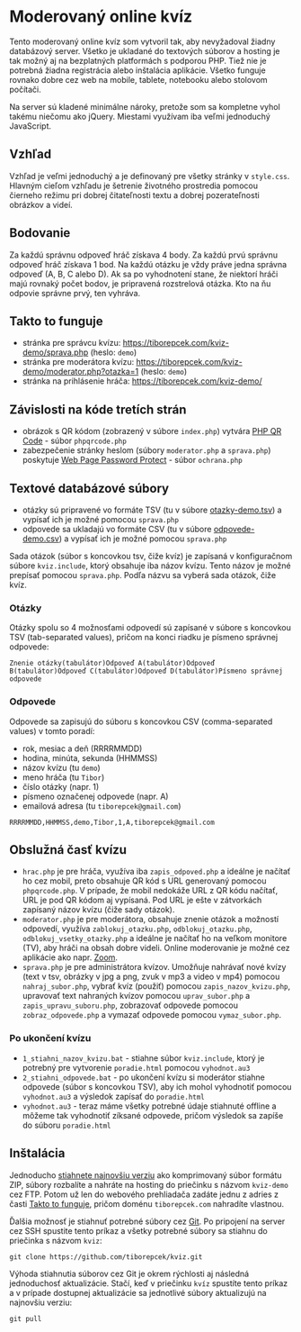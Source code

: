 # Moderovaný online kvíz

Tento moderovaný online kvíz som vytvoril tak, aby nevyžadoval žiadny databázový server. Všetko je ukladané do textových súborov a hosting je tak možný aj na bezplatných platformách s podporou PHP. Tiež nie je potrebná žiadna registrácia alebo inštalácia aplikácie. Všetko funguje rovnako dobre cez web na mobile, tablete, notebooku alebo stolovom počítači.

Na server sú kladené minimálne nároky, pretože som sa kompletne vyhol takému niečomu ako jQuery. Miestami využívam iba veľmi jednoduchý JavaScript.

## Vzhľad

Vzhľad je veľmi jednoduchý a je definovaný pre všetky stránky v `style.css`. Hlavným cieľom vzhľadu je šetrenie životného prostredia pomocou čierneho režimu pri dobrej čitateľnosti textu a dobrej pozerateľnosti obrázkov a videí.

## Bodovanie

Za každú správnu odpoveď hráč získava 4 body. Za každú prvú správnu odpoveď hráč získava 1 bod. Na každú otázku je vždy práve jedna správna odpoveď (A, B, C alebo D). Ak sa po vyhodnotení stane, že niektorí hráči majú rovnaký počet bodov, je pripravená rozstrelová otázka. Kto na ňu odpovie správne prvý, ten vyhráva.

## Takto to funguje

- stránka pre správcu kvízu: https://tiborepcek.com/kviz-demo/sprava.php (heslo: `demo`)
- stránka pre moderátora kvízu: https://tiborepcek.com/kviz-demo/moderator.php?otazka=1 (heslo: `demo`)
- stránka na prihlásenie hráča: https://tiborepcek.com/kviz-demo/

## Závislosti na kóde tretích strán

- obrázok s QR kódom (zobrazený v súbore `index.php`) vytvára [PHP QR Code](https://sourceforge.net/projects/phpqrcode/) - súbor `phpqrcode.php`
- zabezpečenie stránky heslom (súbory `moderator.php` a `sprava.php`) poskytuje [Web Page Password Protect](http://www.zubrag.com/scripts/password-protect.php) - súbor `ochrana.php`

## Textové databázové súbory

- otázky sú pripravené vo formáte TSV (tu v súbore [otazky-demo.tsv](https://github.com/tiborepcek/kviz/blob/main/otazky-demo.tsv)) a vypísať ich je možné pomocou `sprava.php`
- odpovede sa ukladajú vo formáte CSV (tu v súbore [odpovede-demo.csv](https://github.com/tiborepcek/kviz/blob/main/odpovede-demo.csv)) a vypísať ich je možné pomocou `sprava.php`

Sada otázok (súbor s koncovkou tsv, čiže kvíz) je zapísaná v konfiguračnom súbore `kviz.include`, ktorý obsahuje iba názov kvízu. Tento názov je možné prepísať pomocou `sprava.php`. Podľa názvu sa vyberá sada otázok, čiže kvíz.

### Otázky

Otázky spolu so 4 možnosťami odpovedí sú zapísané v súbore s koncovkou TSV (tab-separated values), pričom na konci riadku je písmeno správnej odpovede:

```
Znenie otázky(tabulátor)Odpoveď A(tabulátor)Odpoveď B(tabulátor)Odpoveď C(tabulátor)Odpoveď D(tabulátor)Písmeno správnej odpovede
```

### Odpovede

Odpovede sa zapisujú do súboru s koncovkou CSV (comma-separated values) v tomto poradí:

- rok, mesiac a deň (RRRRMMDD)
- hodina, minúta, sekunda (HHMMSS)
- názov kvízu (tu `demo`)
- meno hráča (tu `Tibor`)
- číslo otázky (napr. 1)
- písmeno označenej odpovede (napr. A)
- emailová adresa (tu `tiborepcek@gmail.com`)

```
RRRRMMDD,HHMMSS,demo,Tibor,1,A,tiborepcek@gmail.com
```

## Obslužná časť kvízu

- `hrac.php` je pre hráča, využíva iba `zapis_odpoved.php` a ideálne je načítať ho cez mobil, preto obsahuje QR kód s URL generovaný pomocou `phpqrcode.php`. V prípade, že mobil nedokáže URL z QR kódu načítať, URL je pod QR kódom aj vypísaná. Pod URL je ešte v zátvorkách zapísaný názov kvízu (čiže sady otázok).
- `moderator.php` je pre moderátora, obsahuje znenie otázok a možností odpovedí, využíva `zablokuj_otazku.php`, `odblokuj_otazku.php`, `odblokuj_vsetky_otazky.php` a ideálne je načítať ho na veľkom monitore (TV), aby hráči na obsah dobre videli. Online moderovanie je možné cez aplikácie ako napr. [Zoom](https://zoom.us/).
- `sprava.php` je pre administrátora kvízov. Umožňuje nahrávať nové kvízy (text v tsv, obrázky v jpg a png, zvuk v mp3 a video v mp4) pomocou `nahraj_subor.php`, vybrať kvíz (použiť) pomocou `zapis_nazov_kvizu.php`, upravovať text nahraných kvízov pomocou `uprav_subor.php` a `zapis_upravu_suboru.php`, zobrazovať odpovede pomocou `zobraz_odpovede.php` a vymazať odpovede pomocou `vymaz_subor.php`.

### Po ukončení kvízu

- `1_stiahni_nazov_kvizu.bat` - stiahne súbor `kviz.include`, ktorý je potrebný pre vytvorenie `poradie.html` pomocou `vyhodnot.au3`
- `2_stiahni_odpovede.bat` - po ukončení kvízu si moderátor stiahne odpovede (súbor s koncovkou TSV), aby ich mohol vyhodnotiť pomocou `vyhodnot.au3` a výsledok zapísať do `poradie.html`
- `vyhodnot.au3` - teraz máme všetky potrebné údaje stiahnuté offline a môžeme tak vyhodnotiť zíksané odpovede, pričom výsledok sa zapíše do súboru `poradie.html`

## Inštalácia

Jednoducho [stiahnete najnovšiu verziu](https://github.com/tiborepcek/kviz/releases) ako komprimovaný súbor formátu ZIP, súbory rozbalíte a nahráte na hosting do priečinku s názvom `kviz-demo` cez FTP. Potom už len do webového prehliadača zadáte jednu z adries z časti [Takto to funguje](#takto-to-funguje), pričom doménu `tiborepcek.com` nahradíte vlastnou.

Ďalšia možnosť je stiahnuť potrebné súbory cez [Git](https://git-scm.com/). Po pripojení na server cez SSH spustite tento príkaz a všetky potrebné súbory sa stiahnu do priečinka s názvom `kviz`:

```
git clone https://github.com/tiborepcek/kviz.git
```

Výhoda stiahnutia súborov cez Git je okrem rýchlosti aj následná jednoduchosť aktualizácie. Stačí, keď v priečinku `kvíz` spustíte tento príkaz a v prípade dostupnej aktualizácie sa jednotlivé súbory aktualizujú na najnovšiu verziu:

```
git pull
```
